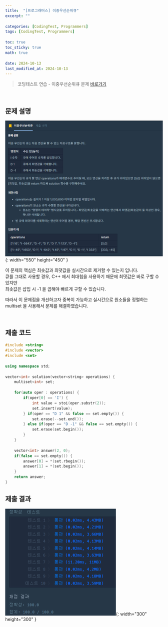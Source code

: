 ```yaml
---
title:  "[프로그래머스] 이중우선순위큐"
excerpt: ""

categories: [CodingTest, Programmers]
tags: [CodingTest, Programmers]

toc: true
toc_sticky: true
math: true
 
date: 2024-10-13
last_modified_at: 2024-10-13
---
```


> 코딩테스트 연습 - 이중우선순위큐 문제 [바로가기](https://school.programmers.co.kr/learn/courses/30/lessons/42628)  

<br/>

## 문제 설명

![01](/assets/img/Programmers/이중우선순위큐_문제.png){: width="550" height="450" }  

이 문제의 핵심은 최솟값과 최댓값을 실시간으로 제거할 수 있는지 입니다.  
큐를 그대로 사용할 경우, C++ 에서 최대힙을 사용하기 때문에 최댓값은 바로 구할 수 있지만  
최솟값은 삽입 시 -1 을 곱해야 빠르게 구할 수 있습니다.  

따라서 이 문제점을 개선하고자 중복이 가능하고 실시간으로 원소들을 정렬하는  
multiset 을 사용해서 문제를 해결하였습니다.  

<br/>

## 제출 코드

```c++
#include <string>
#include <vector>
#include <set>

using namespace std;

vector<int> solution(vector<string> operations) {
    multiset<int> set;
    
    for(auto oper : operations) {
        if(oper[0] == 'I') {
            int value = stoi(oper.substr(2));
            set.insert(value);
        } if(oper == "D 1" && false == set.empty()) {
            set.erase(--set.end());
        } else if(oper == "D -1" && false == set.empty()) {
            set.erase(set.begin());
        }
    }
    
    vector<int> answer(2, 0);
    if(false == set.empty()) {
        answer[0] = *(set.rbegin());
        answer[1] = *(set.begin());
    }
    return answer;
}
```

## 제출 결과

![01](/assets/img/Programmers/이중우선순위큐_결과.png){: width="300" height="300" }  